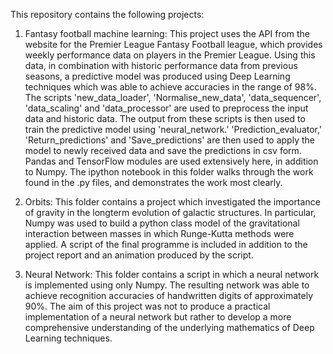 This repository contains the following projects:

1) Fantasy football machine learning: 
This project uses the API from the website for the Premier League Fantasy Football league, which
provides weekly performance data on players in the Premier League. Using this data, in 
combination with historic performance data from previous seasons, a predictive model was produced
using Deep Learning techniques which was able to achieve accuracies in the range of 98%. The 
scripts 'new_data_loader', 'Normalise_new_data', 'data_sequencer', 'data_scaling' and 
'data_processor' are used to preprocess the input data and historic data. The output from these
 scripts is then used to train the predictive model using 'neural_network.' 'Prediction_evaluator,'
'Return_predictions' and 'Save_predictions' are then used to apply the model to newly received data
and save the predictions in csv form. Pandas and TensorFlow modules are used extensively here, in 
addition to Numpy. The ipython notebook in this folder walks through the work found in the .py files, and demonstrates the work most clearly.


2) Orbits:
This folder contains a project which investigated the importance of gravity in the longterm evolution
of galactic structures. In particular, Numpy was used to build a python class model of the gravitational
interaction between masses in which Runge-Kutta methods were applied. A script of the final programme is
included in addition to the project report and an animation produced by the script.

3) Neural Network:
This folder contains a script in which a neural network is implemented using only Numpy. The resulting
network was able to achieve recognition accuracies of handwritten digits of approximately 90%. The aim
of this project was not to produce a practical implementation of a neural network but rather to develop
a more comprehensive understanding of the underlying mathematics of Deep Learning techniques.
